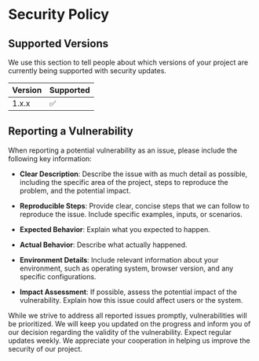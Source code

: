 # Security Policy

## Supported Versions

We use this section to tell people about which versions of your project are
currently being supported with security updates.

| Version | Supported          |
| ------- | ------------------ |
| 1.x.x   | :white_check_mark: |

## Reporting a Vulnerability

When reporting a potential vulnerability as an issue, please include the following key information:

-   **Clear Description**: Describe the issue with as much detail as possible, including the specific area of the project, steps to reproduce the problem, and the potential impact.

-   **Reproducible Steps**: Provide clear, concise steps that we can follow to reproduce the issue. Include specific examples, inputs, or scenarios.

-   **Expected Behavior**: Explain what you expected to happen.

-   **Actual Behavior**: Describe what actually happened.

-   **Environment Details**: Include relevant information about your environment, such as operating system, browser version, and any specific configurations.

-   **Impact Assessment**: If possible, assess the potential impact of the vulnerability. Explain how this issue could affect users or the system.

While we strive to address all reported issues promptly, vulnerabilities will be prioritized. We will keep you updated on the progress and inform you of our decision regarding the validity of the vulnerability. Expect regular updates weekly. We appreciate your cooperation in helping us improve the security of our project.
